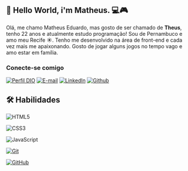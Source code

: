 ## 🚀 Hello World, i'm Matheus. 💻🎮
Olá, me chamo Matheus Eduardo, mas gosto de ser chamado de **Theus**, tenho 22 anos e atualmente estudo programação! Sou de Pernambuco e amo meu Recife ☀.
Tenho me desenvolvido na área de front-end e cada vez mais me apaixonando. Gosto de jogar alguns jogos no tempo vago e amo estar em família. 


### Conecte-se comigo

[![Perfil DIO](https://img.shields.io/badge/-Meu%20Perfil%20na%20DIO-30A3DC?style=for-the-badge)](https://web.dio.me/users/matheusdevloper_2001/?tab=achievements)
[![E-mail](https://img.shields.io/badge/-Email-000?style=for-the-badge&logo=microsoft-outlook&logoColor=E94D5F)](mailto:matheusdevloper.2001@gmail.com)
[![LinkedIn](https://img.shields.io/badge/-LinkedIn-000?style=for-the-badge&logo=linkedin&logoColor=30A3DC)](https://www.linkedin.com/in/matheus-eduardo-324a74170/)
[![Github](https://img.shields.io/badge/GitHub-100000?style=for-the-badge&logo=github&logoColor=white)](https://github.com/MatheusEduardo021)

## 🛠 Habilidades


![HTML5](https://img.shields.io/badge/HTML-000?style=for-the-badge&logo=html5&logoColor=30A3D)

![CSS3](https://img.shields.io/badge/CSS3-000?style=for-the-badge&logo=css3&logoColor=30A3DC)

![JavaScript](https://img.shields.io/badge/JavaScript-000?style=for-the-badge&logo=javascript&logoColor=)

[![Git](https://img.shields.io/badge/Git-000?style=for-the-badge&logo=git&logoColor=E94D5F)](https://git-scm.com/doc)

[![GitHub](https://img.shields.io/badge/GitHub-000?style=for-the-badge&logo=github&logoColor=30A3DC)](https://docs.github.com/)
